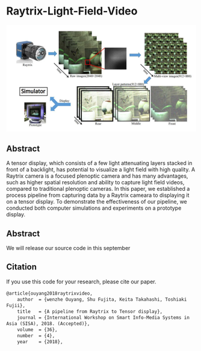 # Raytrix-Light-Field-Video
<img src='https://github.com/shabiouyang/Raytrix-Light-Field-Video/blob/master/Resources/imgs/pipeline.jpg' width=720>

## Abstract
A tensor display, which consists of a few light attenuating layers stacked in front of a backlight, has potential to visualize a light field with high quality. A Raytrix camera is a focused plenoptic camera and has many advantages, such as higher spatial resolution and ability to capture light field videos, compared to traditional plenoptic cameras. In this paper, we established a process pipeline from capturing data by a Raytrix cameara to displaying it on a tensor display. To demonstrate the effectiveness of our pipeline, we conducted both computer simulations and experiments on a prototype display.

## Abstract
We will release our source code in this september
## Citation
If you use this code for your research, please cite our paper.
```
@article{ouyang2018raytrixvideo,
    author  = {wenzhe Ouyang, Shu Fujita, Keita Takahashi, Toshiaki Fujii},
    title   = {A pipeline from Raytrix to Tensor display},
    journal = {International Workshop on Smart Info-Media Systems in Asia (SISA), 2018. (Accepted)},
    volume  = {36},
    number  = {4},
    year    = {2018},
